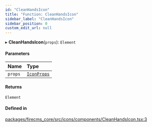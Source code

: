 ```yaml
---
id: "CleanHandsIcon"
title: "Function: CleanHandsIcon"
sidebar_label: "CleanHandsIcon"
sidebar_position: 0
custom_edit_url: null
---
```


▸ **CleanHandsIcon**(`props`): `Element`

#### Parameters

| Name | Type |
| :------ | :------ |
| `props` | [`IconProps`](../types/IconProps.md) |

#### Returns

`Element`

#### Defined in

[packages/firecms_core/src/icons/components/CleanHandsIcon.tsx:3](https://github.com/FireCMSco/firecms/blob/d45f3739/packages/firecms_core/src/icons/components/CleanHandsIcon.tsx#L3)
